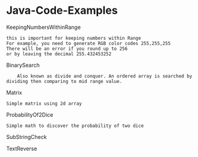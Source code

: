 # Java-Code-Examples

KeepingNumbersWithinRange

	this is important for keeping numbers within Range
	For example, you need to generate RGB color codes 255,255,255
	There will be an error if you round up to 256
	or by leaving the decimal 255.432453252
	
BinarySearch
     
        Also known as divide and conquer. An ordered array is searched by dividing then comparing to mid range value.

Matrix

  	Simple matrix using 2d array
        
        
ProbabilityOf2Dice

	Simple math to discover the probability of two dice

SubStringCheck


TextReverse
